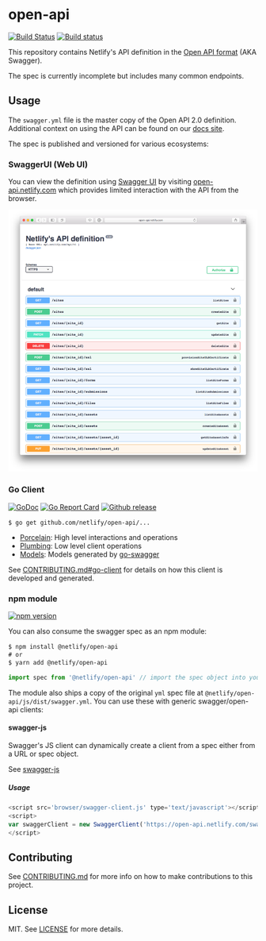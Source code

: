 # open-api
[![Build Status](https://travis-ci.org/netlify/open-api.svg?branch=master)](https://travis-ci.org/netlify/open-api) [![Build status](https://ci.appveyor.com/api/projects/status/qrmvxk957ou2yrd9/branch/master?svg=true)](https://ci.appveyor.com/project/netlify/open-api/branch/master)

This repository contains Netlify's API definition in the [Open API format](https://github.com/OAI/OpenAPI-Specification/blob/master/versions/2.0.md) (AKA Swagger).

The spec is currently incomplete but includes many common endpoints.

## Usage

The `swagger.yml` file is the master copy of the Open API 2.0 definition.  Additional context on using the API can be found on our [docs site](https://www.netlify.com/docs/api/).

The spec is published and versioned for various ecosystems:

### SwaggerUI (Web UI)

You can view the definition using [Swagger UI](https://swagger.io/tools/swagger-ui/) by visiting [open-api.netlify.com](http://open-api.netlify.com) which provides limited interaction with the API from the browser.

[![screenshot of netlify swagger ui](ui/screenshot.png)](https://open-api.netlify.org)

### Go Client

[![GoDoc](https://godoc.org/github.com/netlify/open-api/go?status.svg)](https://godoc.org/github.com/netlify/open-api/go) [![Go Report Card](https://goreportcard.com/badge/github.com/netlify/open-api)](https://goreportcard.com/report/github.com/netlify/open-api) [![Github release](https://img.shields.io/github/release/netlify/open-api.svg)](https://github.com/netlify/open-api/releases/latest)

```console
$ go get github.com/netlify/open-api/...
```

- [Porcelain](https://godoc.org/github.com/netlify/open-api/go/porcelain): High level interactions and operations
- [Plumbing](https://godoc.org/github.com/netlify/open-api/go/plumbing): Low level client operations
- [Models](https://godoc.org/github.com/netlify/open-api/go/porcelain): Models generated by [go-swagger]()

See [CONTRIBUTING.md#go-client](CONTRIBUTING.md) for details on how this client is developed and generated.

### npm module

[![npm version][2]][3]

You can also consume the swagger spec as an npm module:

```console
$ npm install @netlify/open-api
# or
$ yarn add @netlify/open-api
```

```js
import spec from '@netlify/open-api' // import the spec object into your project
```

The module also ships a copy of the original `yml` spec file at `@netlify/open-api/js/dist/swagger.yml`.  You can use these with generic swagger/open-api clients:

#### swagger-js

Swagger's JS client can dynamically create a client from a spec either from a URL or spec object.

See [swagger-js](https://github.com/swagger-api/swagger-js)


##### Usage
```js
<script src='browser/swagger-client.js' type='text/javascript'></script>
<script>
var swaggerClient = new SwaggerClient('https://open-api.netlify.com/swagger.json');
</script>
```

## Contributing

See [CONTRIBUTING.md](CONTRIBUTING.md) for more info on how to make contributions to this project.

## License

MIT. See [LICENSE](LICENSE) for more details.

[2]: https://img.shields.io/npm/v/@netlify/open-api.svg
[3]: https://npmjs.org/package/@netlify/open-api

